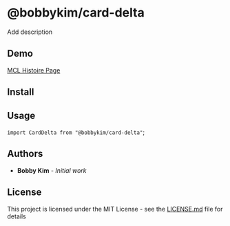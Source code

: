 # @bobbykim/card-delta

Add description

## Demo

[MCL Histoire Page]({%sbLink%})

## Install

## Usage

`import CardDelta from "@bobbykim/card-delta"`;

## Authors

- **Bobby Kim** - _Initial work_

## License

This project is licensed under the MIT License - see the [LICENSE.md](./LICENSE.md) file for details
